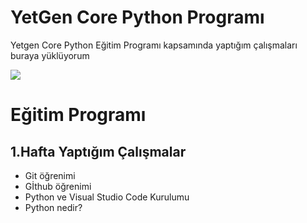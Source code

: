 # YetGen Core Python Programı

Yetgen Core Python Eğitim Programı kapsamında yaptığım çalışmaları buraya yüklüyorum

<img src=https://yetkingencler.com/wp-content/uploads/2021/07/yetgen-beyaz-e1626884322969-300x111.png>

# Eğitim Programı
## 1.Hafta Yaptığım Çalışmalar

- Git öğrenimi
- Gİthub öğrenimi
- Python ve Visual Studio Code Kurulumu
- Python nedir?
